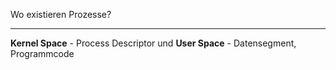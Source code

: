 Wo existieren Prozesse?

---
**Kernel Space** - Process Descriptor
und
**User Space** - Datensegment, Programmcode